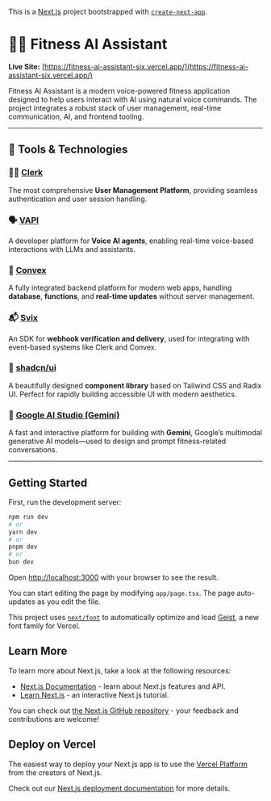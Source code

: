 This is a [Next.js](https://nextjs.org) project bootstrapped with [`create-next-app`](https://nextjs.org/docs/app/api-reference/cli/create-next-app).

# 🏋️‍♀️ Fitness AI Assistant

**Live Site:** [https://fitness-ai-assistant-six.vercel.app/](https://fitness-ai-assistant-six.vercel.app/)

Fitness AI Assistant is a modern voice-powered fitness application designed to help users interact with AI using natural voice commands. The project integrates a robust stack of user management, real-time communication, AI, and frontend tooling.

---

## 🚀 Tools & Technologies

### 🧑‍💼 [Clerk](https://clerk.com/)
The most comprehensive **User Management Platform**, providing seamless authentication and user session handling.

### 🗣️ [VAPI](https://vapi.ai/?aff=h2t&gad_source=1&gad_campaignid=22453100076&gbraid=0AAAAA_Ziq8ZPZLPi0zZ40XpeVpyW9-ulu&gclid=Cj0KCQjw2tHABhCiARIsANZzDWpADNl75xBsR02ebsKg_4WFFMcjkyaN3kexwH5xrUDGKmX_zzjWu_QaAnquEALw_wcB)
A developer platform for **Voice AI agents**, enabling real-time voice-based interactions with LLMs and assistants.

### 🔗 [Convex](https://www.convex.dev/)
A fully integrated backend platform for modern web apps, handling **database**, **functions**, and **real-time updates** without server management.

### 📬 [Svix](https://www.npmjs.com/package/svix)
An SDK for **webhook verification and delivery**, used for integrating with event-based systems like Clerk and Convex.

### 🎨 [shadcn/ui](https://ui.shadcn.com/)
A beautifully designed **component library** based on Tailwind CSS and Radix UI. Perfect for rapidly building accessible UI with modern aesthetics.

### 🤖 [Google AI Studio (Gemini)](https://aistudio.google.com/prompts/new_chat)
A fast and interactive platform for building with **Gemini**, Google’s multimodal generative AI models—used to design and prompt fitness-related conversations.

---

## Getting Started

First, run the development server:

```bash
npm run dev
# or
yarn dev
# or
pnpm dev
# or
bun dev
```

Open [http://localhost:3000](http://localhost:3000) with your browser to see the result.

You can start editing the page by modifying `app/page.tsx`. The page auto-updates as you edit the file.

This project uses [`next/font`](https://nextjs.org/docs/app/building-your-application/optimizing/fonts) to automatically optimize and load [Geist](https://vercel.com/font), a new font family for Vercel.

## Learn More

To learn more about Next.js, take a look at the following resources:

- [Next.js Documentation](https://nextjs.org/docs) - learn about Next.js features and API.
- [Learn Next.js](https://nextjs.org/learn) - an interactive Next.js tutorial.

You can check out [the Next.js GitHub repository](https://github.com/vercel/next.js) - your feedback and contributions are welcome!

## Deploy on Vercel

The easiest way to deploy your Next.js app is to use the [Vercel Platform](https://vercel.com/new?utm_medium=default-template&filter=next.js&utm_source=create-next-app&utm_campaign=create-next-app-readme) from the creators of Next.js.

Check out our [Next.js deployment documentation](https://nextjs.org/docs/app/building-your-application/deploying) for more details.
